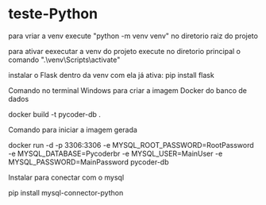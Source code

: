 # teste-Python


para vriar a venv execute "python -m venv venv" no diretorio raiz do projeto

para ativar eexecutar a venv do projeto execute no diretorio principal o comando ".\venv\Scripts\activate"

instalar o Flask dentro da venv com ela já ativa: pip install flask



Comando no terminal Windows para criar a imagem Docker do banco de dados

docker build -t pycoder-db .



Comando para iniciar a imagem gerada

docker run -d -p 3306:3306 -e MYSQL_ROOT_PASSWORD=RootPassword -e MYSQL_DATABASE=Pycoderbr -e MYSQL_USER=MainUser -e MYSQL_PASSWORD=MainPassword pycoder-db



Instalar para conectar com o mysql

pip install mysql-connector-python
